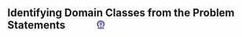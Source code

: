## Identifying Domain Classes from the Problem Statements  &nbsp; &nbsp; &nbsp; &nbsp; &nbsp; &nbsp; <img src="images/iitkgp.png" width="3%" />
